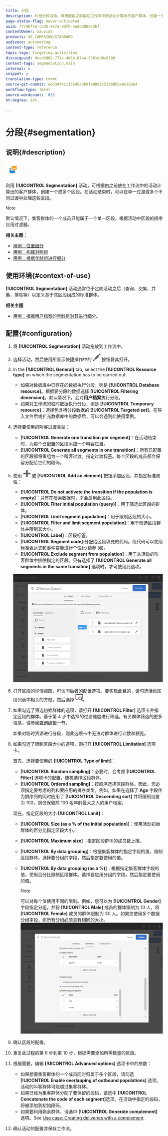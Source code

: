 ```yaml
---
title: 分段
description: 利用分段活动，可根据由之前放在工作流中的活动计算出的客户群体，创建一个或多个分段。
page-status-flag: never-activated
uuid: 77796f18-cad5-4e7a-9d7b-4ed0dd8943bf
contentOwner: sauviat
products: SG_CAMPAIGN/STANDARD
audience: automating
content-type: reference
topic-tags: targeting-activities
discoiquuid: 0ccd9d02-772e-406b-874a-5381dd0c8709
context-tags: segmentation,main
internal: n
snippet: y
translation-type: tm+mt
source-git-commit: eed3474c133645a3b9fe8001c21360bba4a363e4
workflow-type: tm+mt
source-wordcount: '855'
ht-degree: 92%

---
```



# 分段{#segmentation}

## 说明{#description}

![](assets/segmentation.png)

利用 **[!UICONTROL Segmentation]** 活动，可根据由之前放在工作流中的活动计算出的客户群体，创建一个或多个区段。在活动结束时，可以在单一过渡或多个不同过渡中处理这些区段。

>[!NOTE]
>
>默认情况下，集客群体的一个成员只能属于一个单一区段。根据活动中区段的顺序应用过滤器。

**相关主题：**
* [用例：位置细分](../../automating/using/workflow-segmentation-location.md)
* [用例：构建对照组](../../automating/using/workflow-control-group.md)
* [用例：根据年龄组进行细分](../../automating/using/segmentation-age-groups.md)

## 使用环境{#context-of-use}

**[!UICONTROL Segmentation]** 活动通常位于定向活动之后（查询、交集、并集、排除等）以定义基于其区段组成的标准群体。

**相关主题**

* [用例：根据用户档案的年龄组对其进行细分](../../automating/using/segmentation-age-groups.md)。

## 配置{#configuration}

1. 将 **[!UICONTROL Segmentation]** 活动拖放到工作流中。
1. 选择活动，然后使用所显示快捷操作中的 ![](assets/edit_darkgrey-24px.png) 按钮将其打开。
1. In the **[!UICONTROL General]** tab, select the **[!UICONTROL Resource type]** on which the segmentation has to be carried out:

   * 如果对数据库中已存在的数据执行分段，则是 **[!UICONTROL Database resource]**。根据要分段的数据选择 **[!UICONTROL Filtering dimension]**。默认情况下，会对&#x200B;**用户档案**&#x200B;执行分段。
   * 如果对工作流的临时数据执行分段，则是 **[!UICONTROL Temporary resource]**：选择包含待分段数据的 **[!UICONTROL Targeted set]**。在导入文件后或扩充数据库中的数据后，可以会遇到此使用案例。

1. 选择要使用的叫客过渡类型：

   * **[!UICONTROL Generate one transition per segment]**：在活动结束时，为每个已配置的区段添加一个叫客过渡。
   * **[!UICONTROL Generate all segments in one transition]**：所有已配置的区段都将重组为一个叫客过渡。指定过渡标签。每个区段的成员都会保留分配给它们的段码。

1. 使用 ![](assets/add_darkgrey-24px.png) 或 **[!UICONTROL Add an element]** 按钮添加区段，并指定标准属性：

   * **[!UICONTROL Do not activate the transition if the population is empty]**：只有在检索数据时，才会启用此区段。
   * **[!UICONTROL Filter initial population (query)]**：用于筛选此区段的群体。
   * **[!UICONTROL Limit segment population]**：用于限制区段的大小。
   * **[!UICONTROL Filter and limit segment population]**：用于筛选区段群体并限制其大小。
   * **[!UICONTROL Label]**：区段标签。
   * **[!UICONTROL Segment code]**:分配给区段填充的代码。段代码可以使用标准表达式和事件变量进行个性化(请参 [](../../automating/using/customizing-workflow-external-parameters.md)阅)。
   * **[!UICONTROL Exclude segment from population]**：用于从活动的叫客群体中排除指定的区段。只有选择了 **[!UICONTROL Generate all segments in the same transition]** 选项时，才可使用此选项。

   ![](assets/wkf_segment_new_segment.png)

1. 打开区段的详情视图，可访问后者的配置选项。要实现此目的，请勾选活动区段列表中相关的方框，然后选择 ![](assets/wkf_segment_parameters_24px.png)。
1. 如果勾选了筛选初始群体的选项，请打开 **[!UICONTROL Filter]** 选项卡并指定区段的群体。基于第 4 步中选择的过滤维度进行筛选。有关群体筛选的更多信息，请参阅[查询编辑](../../automating/using/editing-queries.md)一节。

   如果对临时资源进行分段，则此选项卡中无法对群体进行计数和预览。

1. 如果勾选了限制区段大小的选项，则打开 **[!UICONTROL Limitation]** 选项卡。

   首先，选择要使用的 **[!UICONTROL Type of limit]**：

   * **[!UICONTROL Random sampling]**：必要时，会考虑 **[!UICONTROL Filter]** 选项卡的配置，随机选择区段群体。
   * **[!UICONTROL Ordered sampling]**：按顺序选择区段群体。因此，您必须指定要考虑的列和要应用的排序类型。例如，如果在选择了 **Age** 字段作为排序列的同时应用了 **[!UICONTROL Descending sort]** 并将限制设置为 100，则仅保留前 100 名年龄最大之人的用户档案。

   现在，指定区段的大小 **[!UICONTROL Limit]**：

   * **[!UICONTROL Size (as a % of the initial population)]**：使用活动初始群体的百分比指定区段大小。
   * **[!UICONTROL Maximum size]**：指定区段群体的成员数上限。
   * **[!UICONTROL By data grouping]**：根据集客群体的指定字段的值，限制区段群体。选择要分组的字段，然后指定要使用的值。
   * **[!UICONTROL By data grouping (as a %)]**：根据指定集客群体字段的值，使用百分比限制区段群体。选择要应用分组的字段，然后指定要使用的值。

      >[!NOTE]
      >
      >可以对每个值使用不同的限制。例如，您可以为 **[!UICONTROL Gender]** 字段指定分组，并将 **[!UICONTROL Male]** 成员的群体限制为 10 人，将 **[!UICONTROL Female]** 成员的群体限制为 30 人。如果您使用多个数据分组字段，则所有分组必须具有相同的大小。
   ![](assets/wkf_segment_limit_by_grouping.png)

1. 确认区段的配置。
1. 重复此过程的第 6 步到第 10 步，根据需要添加所需数量的区段。
1. 根据需要，编辑 **[!UICONTROL Advanced options]** 选项卡中的参数：

   * 如果想要集客群体的一个成员同时归属于多个区段，请勾选 **[!UICONTROL Enable overlapping of outbound populations]** 选项。活动的叫客群体可能超过集客群体。
   * 如果已经为集客群体分配了要保留的段码，请选中 **[!UICONTROL Concatenate the code of each segment]**&#x200B;选项。在活动中指定的段码，将被添加到初始段码。
   * 如果要利用剩余群体，请选中 **[!UICONTROL Generate complement]** 选项。See [Use case: Creating deliveries with a complement](../../automating/using/workflow-created-query-with-complement.md).

1. 确认活动的配置并保存工作流。
